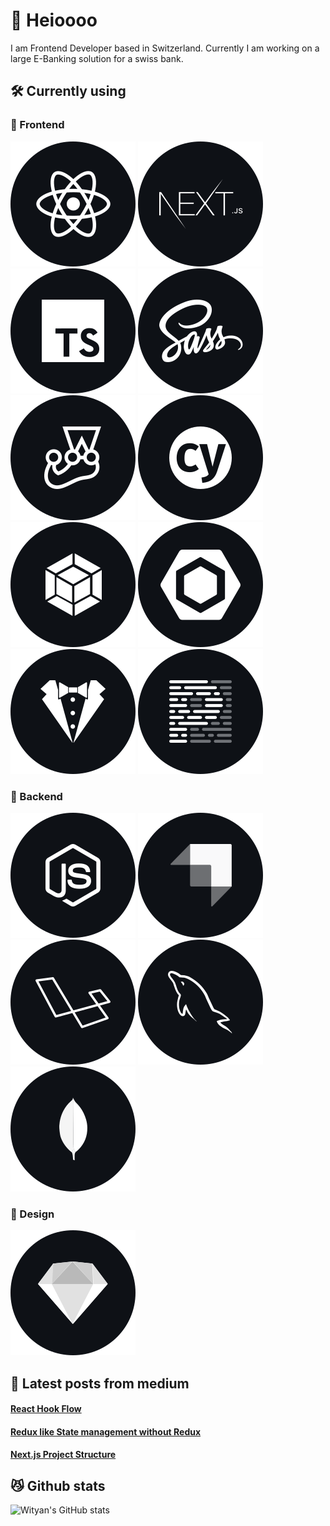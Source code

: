 # 👋  Heioooo

I am Frontend Developer based in Switzerland. Currently I am working on a large E-Banking solution for a swiss bank.

## 🛠  Currently using

### 🦋  Frontend
![React](./techstack/React.svg)
![Next](./techstack/Next.svg)
![TypeScript](./techstack/TypeScript.svg)
![SASS](./techstack/Sass.svg)
![Jest](./techstack/Jest.svg)
![Cypress](./techstack/Cypress.svg)
![Webpack](./techstack/Webpack.svg)
![Eslint](./techstack/Eslint.svg)
![Stylelint](./techstack/Stylelint.svg)
![Prettier](./techstack/Prettier.svg)

### 🐙  Backend
![Node](./techstack/Node.svg)
![Strapi](./techstack/Strapi.svg)
![Laravel](./techstack/Laravel.svg)
![Mysql](./techstack/Mysql.svg)
![Mongodb](./techstack/Mongodb.svg)

### 🎨  Design
![Sketch](./techstack/Sketch.svg)

## 📖  Latest posts from medium
<!--START_SECTION:feed-->
#### [React Hook Flow](https:&#x2F;&#x2F;wityan.medium.com&#x2F;react-hook-flow-e09462fc7dd3?source&#x3D;rss-7fbb3d1740b5------2)
#### [Redux like State management without Redux](https:&#x2F;&#x2F;wityan.medium.com&#x2F;redux-like-state-management-without-redux-9e3013249f30?source&#x3D;rss-7fbb3d1740b5------2)
#### [Next.js Project Structure](https:&#x2F;&#x2F;wityan.medium.com&#x2F;next-js-project-structure-1531610bed71?source&#x3D;rss-7fbb3d1740b5------2)
<!--END_SECTION:feed-->

## 😼  Github stats

![Wityan's GitHub stats](https://github-readme-stats.vercel.app/api?username=wityan&hide=prs,issues,commits&theme=radical)